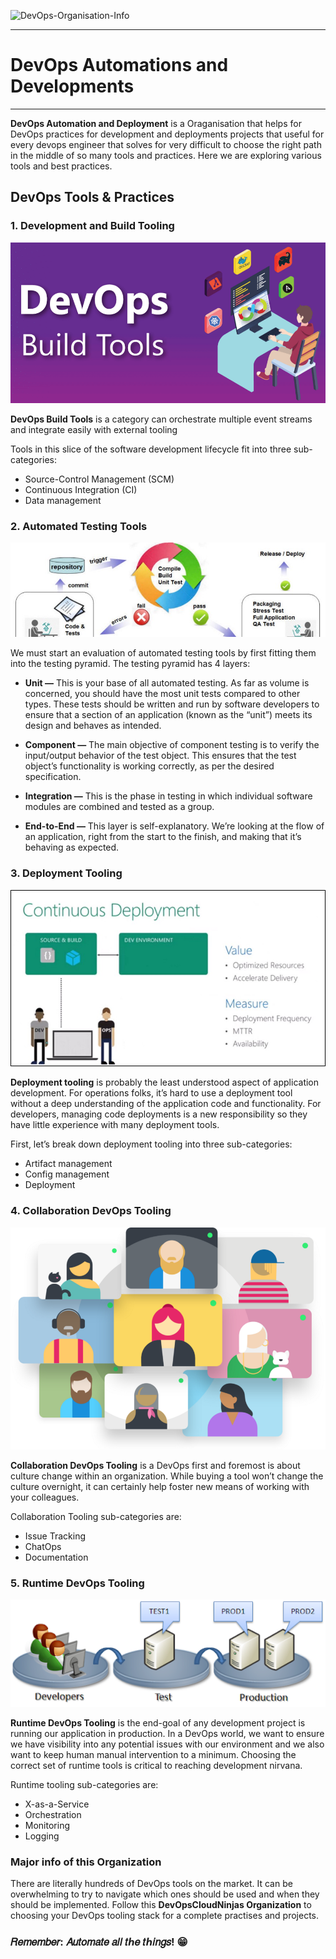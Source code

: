 ![DevOps-Organisation-Info](./img/pic-1.gif)

---
# DevOps Automations and Developments
---

**DevOps Automation and Deployment** is a Oraganisation that helps for DevOps practices for development and deployments projects that useful for every devops engineer that solves for very difficult to choose the right path in the middle of so many tools and practices. Here we are exploring various tools and best practices.

## DevOps Tools & Practices

### 1. Development and Build Tooling

![Devops-Buildtools](./img/Devops-Buildtools.png)

**DevOps Build Tools** is a category can orchestrate multiple event streams and integrate easily with external tooling

Tools in this slice of the software development lifecycle fit into three sub-categories:
* Source-Control Management (SCM)
* Continuous Integration (CI)
* Data management


### 2. Automated Testing Tools

![Automated-Testing-Tools](./img/Automated-Testing-Tools.png)

We must start an evaluation of automated testing tools by first fitting them into the testing pyramid. The testing pyramid has 4 layers:

* **Unit —** This is your base of all automated testing. As far as volume is concerned, you should have the most unit tests compared to other types. These tests should be written and run by software developers to ensure that a section of an application (known as the “unit”) meets its design and behaves as intended.

* **Component —** The main objective of component testing is to verify the input/output behavior of the test object. This ensures that the test object’s functionality is working correctly, as per the desired specification.

* **Integration —** This is the phase in testing in which individual software modules are combined and tested as a group.

* **End-to-End —** This layer is self-explanatory. We’re looking at the flow of an application, right from the start to the finish, and making that it’s behaving as expected.

### 3. Deployment Tooling

![Deployment Tooling](./img/Deployment-Tooling.png)

**Deployment tooling** is probably the least understood aspect of application development. For operations folks, it’s hard to use a deployment tool without a deep understanding of the application code and functionality. For developers, managing code deployments is a new responsibility so they have little experience with many deployment tools.

First, let’s break down deployment tooling into three sub-categories:
* Artifact management
* Config management
* Deployment

### 4. Collaboration DevOps Tooling

![Collaboration DevOps Tooling](./img/Collaboration-DevOps-Tooling.png)

**Collaboration DevOps Tooling** is a DevOps first and foremost is about culture change within an organization. While buying a tool won’t change the culture overnight, it can certainly help foster new means of working with your colleagues.

Collaboration Tooling sub-categories are:
* Issue Tracking
* ChatOps
* Documentation

### 5. Runtime DevOps Tooling

![Runtime DevOps Tooling](./img/Runtime-DevOps-Tooling.png)

**Runtime DevOps Tooling** is the end-goal of any development project is running our application in production. In a DevOps world, we want to ensure we have visibility into any potential issues with our environment and we also want to keep human manual intervention to a minimum. Choosing the correct set of runtime tools is critical to reaching development nirvana.

Runtime tooling sub-categories are:
* X-as-a-Service
* Orchestration
* Monitoring
* Logging

### Major info of this Organization

There are literally hundreds of DevOps tools on the market. It can be overwhelming to try to navigate which ones should be used and when they should be implemented. Follow this **DevOpsCloudNinjas Organization** to choosing your DevOps tooling stack for a complete practises and projects.

### 𝑅𝑒𝑚𝑒𝑚𝑏𝑒𝑟: 𝐴𝑢𝑡𝑜𝑚𝑎𝑡𝑒 𝑎𝑙𝑙 𝑡ℎ𝑒 𝑡ℎ𝑖𝑛𝑔𝑠! 😁
